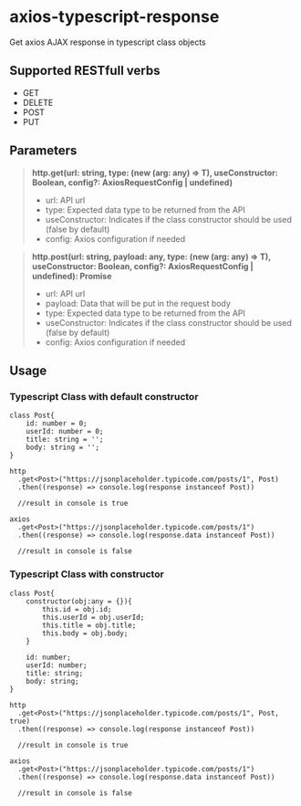 # axios-typescript-response
Get axios AJAX response in typescript class objects

## Supported RESTfull verbs 
* GET
* DELETE
* POST
* PUT

## Parameters
> **http.get<T>(url: string, type: (new (arg: any) => T), useConstructor: Boolean, config?: AxiosRequestConfig | undefined)**
> * url: API url
> * type: Expected data type to be returned from the API 
> * useConstructor: Indicates if the class constructor should be used (false by default)
> * config: Axios configuration if needed
  
> **http.post<T>(url: string, payload: any, type: (new (arg: any) => T), useConstructor: Boolean, config?: AxiosRequestConfig | undefined): Promise<any>**
> * url: API url
> * payload: Data that will be put in the request body
> * type: Expected data type to be returned from the API 
> * useConstructor: Indicates if the class constructor should be used (false by default)
> * config: Axios configuration if needed
  
## Usage

### Typescript Class with default constructor
```
class Post{
    id: number = 0;
    userId: number = 0;
    title: string = '';
    body: string = '';
}
```

```
http
  .get<Post>("https://jsonplaceholder.typicode.com/posts/1", Post)
  .then((response) => console.log(response instanceof Post))
  
  //result in console is true

axios
  .get<Post>("https://jsonplaceholder.typicode.com/posts/1")
  .then((response) => console.log(response.data instanceof Post))
  
  //result in console is false
```

### Typescript Class with constructor

```
class Post{
    constructor(obj:any = {}){
        this.id = obj.id;
        this.userId = obj.userId;
        this.title = obj.title;
        this.body = obj.body;
    }

    id: number;
    userId: number;
    title: string;
    body: string;
}
```

```
http
  .get<Post>("https://jsonplaceholder.typicode.com/posts/1", Post, true)
  .then((response) => console.log(response instanceof Post))
  
  //result in console is true

axios
  .get<Post>("https://jsonplaceholder.typicode.com/posts/1")
  .then((response) => console.log(response.data instanceof Post))
  
  //result in console is false
```
